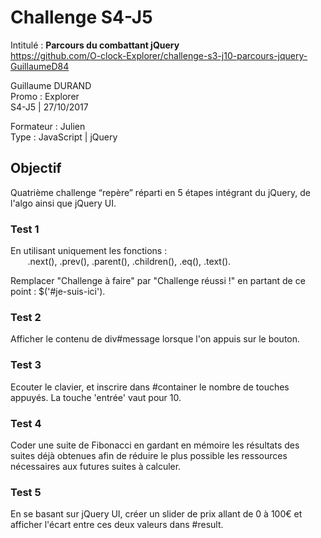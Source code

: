 # Challenge S4-J5
Intitulé : **Parcours du combattant jQuery**  
https://github.com/O-clock-Explorer/challenge-s3-j10-parcours-jquery-GuillaumeD84

Guillaume DURAND  
Promo : Explorer  
S4-J5 | 27/10/2017

Formateur : Julien  
Type : JavaScript | jQuery

## Objectif
Quatrième challenge “repère” réparti en 5 étapes intégrant du jQuery, de l'algo ainsi que jQuery UI.

### Test 1
En utilisant uniquement les fonctions :  
&nbsp;&nbsp;&nbsp;&nbsp;&nbsp;&nbsp;
.next(), .prev(), .parent(), .children(), .eq(), .text().

Remplacer "Challenge à faire" par "Challenge réussi !" en partant de ce point : $('#je-suis-ici').

### Test 2
Afficher le contenu de div#message lorsque l'on appuis sur le bouton.

### Test 3
Ecouter le clavier, et inscrire dans #container le nombre de touches appuyés. La touche 'entrée' vaut pour 10.

### Test 4
Coder une suite de Fibonacci en gardant en mémoire les résultats des suites déjà obtenues afin de réduire le plus possible les ressources nécessaires aux futures suites à calculer.

### Test 5
En se basant sur jQuery UI, créer un slider de prix allant de 0 à 100€ et afficher l'écart entre ces deux valeurs dans #result.
